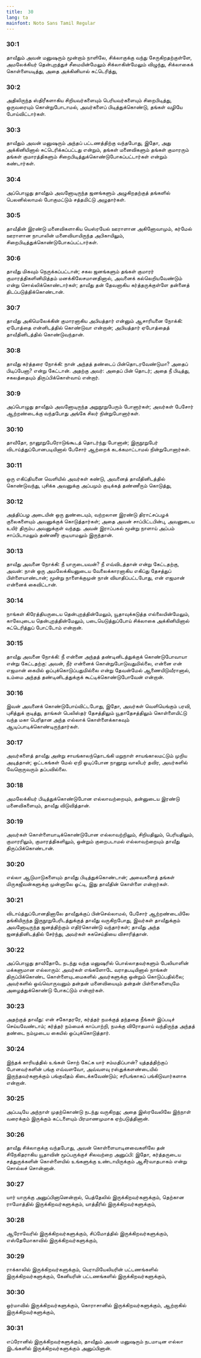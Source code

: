 ```yaml
---
title:  30
lang: ta
mainfont: Noto Sans Tamil Regular
---
```


###  30:1

தாவீதும் அவன் மனுஷரும் மூன்றாம் நாளிலே, சிக்லாகுக்கு வந்து சேருகிறதற்குள்ளே, அமலேக்கியர் தென்புறத்துச் சீமையின்மேலும் சிக்லாகின்மேலும் விழுந்து, சிக்லாகைக் கொள்ளையடித்து, அதை அக்கினியால் சுட்டெரித்து,

###  30:2

அதிலிருந்த ஸ்திரீகளாகிய சிறியவர்களையும் பெரியவர்களையும் சிறைபிடித்து, ஒருவரையும் கொன்றுபோடாமல், அவர்களைப் பிடித்துக்கொண்டு, தங்கள் வழியே போய்விட்டார்கள்.

###  30:3

தாவீதும் அவன் மனுஷரும் அந்தப் பட்டணத்திற்கு வந்தபோது, இதோ, அது அக்கினியினால் சுட்டெரிக்கப்பட்டது என்றும், தங்கள் மனைவிகளும் தங்கள் குமாரரும் தங்கள் குமாரத்திகளும் சிறைபிடித்துக்கொண்டுபோகப்பட்டார்கள் என்றும் கண்டார்கள்.

###  30:4

அப்பொழுது தாவீதும் அவனோடிருந்த ஜனங்களும் அழுகிறதற்குத் தங்களில் பெலனில்லாமல் போகுமட்டும் சத்தமிட்டு அழுதார்கள்.

###  30:5

தாவீதின் இரண்டு மனைவிகளாகிய யெஸ்ரயேல் ஊராளான அகினோவாமும், கர்மேல் ஊராளான நாபாலின் மனைவியாயிருந்த அபிகாயிலும், சிறைபிடித்துக்கொண்டுபோகப்பட்டார்கள்.

###  30:6

தாவீது மிகவும் நெருக்கப்பட்டான்; சகல ஜனங்களும் தங்கள் குமாரர் குமாரத்திகளினிமித்தம் மனக்கிலேசமானதினால், அவனைக் கல்லெறியவேண்டும் என்று சொல்லிக்கொண்டார்கள்; தாவீது தன் தேவனாகிய கர்த்தருக்குள்ளே தன்னைத் திடப்படுத்திக்கொண்டான்.

###  30:7

தாவீது அகிமெலேக்கின் குமாரனாகிய அபியத்தார் என்னும் ஆசாரியனை நோக்கி: ஏபோத்தை என்னிடத்தில் கொண்டுவா என்றான்; அபியத்தார் ஏபோத்தைத் தாவீதினிடத்தில் கொண்டுவந்தான்.

###  30:8

தாவீது கர்த்தரை நோக்கி: நான் அந்தத் தண்டைப் பின்தொடரவேண்டுமா? அதைப் பிடிப்பேனா? என்று கேட்டான். அதற்கு அவர்: அதைப் பின் தொடர்; அதை நீ பிடித்து, சகலத்தையும் திருப்பிக்கொள்வாய் என்றார்.

###  30:9

அப்பொழுது தாவீதும் அவனோடிருந்த அறுநூறுபேரும் போனார்கள்; அவர்கள் பேசோர் ஆற்றண்டைக்கு வந்தபோது அங்கே சிலர் நின்றுபோனார்கள்.

###  30:10

தாவீதோ, நானூறுபேரோடுங்கூடத் தொடர்ந்து போனான்; இருநூறுபேர் விடாய்த்துப்போனபடியினால் பேசோர் ஆற்றைக் கடக்கமாட்டாமல் நின்றுபோனார்கள்.

###  30:11

ஒரு எகிப்தியனை வெளியில் அவர்கள் கண்டு, அவனைத் தாவீதினிடத்தில் கொண்டுவந்து, புசிக்க அவனுக்கு அப்பமும் குடிக்கத் தண்ணீரும் கொடுத்து,

###  30:12

அத்திப்பழ அடையின் ஒரு துண்டையும், வற்றலான இரண்டு திராட்சப்பழக் குலைகளையும் அவனுக்குக் கொடுத்தார்கள்; அதை அவன் சாப்பிட்டபின்பு, அவனுடைய உயிர் திரும்ப அவனுக்குள் வந்தது. அவன் இராப்பகல் மூன்று நாளாய் அப்பம் சாப்பிடாமலும் தண்ணீர் குடியாமலும் இருந்தான்.

###  30:13

தாவீது அவனை நோக்கி: நீ யாருடையவன்? நீ எவ்விடத்தான் என்று கேட்டதற்கு, அவன்: நான் ஒரு அமலேக்கியனுடைய வேலைக்காரனாகிய எகிப்து தேசத்துப் பிள்ளையாண்டான்; மூன்று நாளைக்குமுன் நான் வியாதிப்பட்டபோது, என் எஜமான் என்னைக் கைவிட்டான்.

###  30:14

நாங்கள் கிரேத்தியருடைய தென்புறத்தின்மேலும், யூதாவுக்கடுத்த எல்லையின்மேலும், காலேபுடைய தென்புறத்தின்மேலும், படையெடுத்துப்போய் சிக்லாகை அக்கினியினால் சுட்டெரித்துப் போட்டோம் என்றான்.

###  30:15

தாவீது அவனை நோக்கி: நீ என்னை அந்தத் தண்டினிடத்துக்குக் கொண்டுபோவாயா என்று கேட்டதற்கு: அவன், நீர் என்னைக் கொன்றுபோடுவதுமில்லை, என்னை என் எஜமான் கையில் ஒப்புக்கொடுப்பதுமில்லை என்று தேவன்மேல் ஆணையிடுவீரானால், உம்மை அந்தத் தண்டினிடத்துக்குக் கூட்டிக்கொண்டுபோவேன் என்றான்.

###  30:16

இவன் அவனைக் கொண்டுபோய்விட்டபோது, இதோ, அவர்கள் வெளியெங்கும் பரவி, புசித்துக் குடித்து, தாங்கள் பெலிஸ்தர் தேசத்திலும் யூதாதேசத்திலும் கொள்ளையிட்டு வந்த மகா பெரிதான அந்த எல்லாக் கொள்ளைக்காகவும் ஆடிப்பாடிக்கொண்டிருந்தார்கள்.

###  30:17

அவர்களைத் தாவீது அன்று சாயங்காலந்தொடங்கி மறுநாள் சாயங்காலமட்டும் முறிய அடித்தான்; ஒட்டகங்கள் மேல் ஏறி ஓடிப்போன நானூறு வாலிபர் தவிர, அவர்களில் வேறொருவரும் தப்பவில்லை.

###  30:18

அமலேக்கியர் பிடித்துக்கொண்டுபோன எல்லாவற்றையும், தன்னுடைய இரண்டு மனைவிகளையும், தாவீது விடுவித்தான்.

###  30:19

அவர்கள் கொள்ளையாடிக்கொண்டுபோன எல்லாவற்றிலும், சிறியதிலும், பெரியதிலும், குமாரரிலும், குமாரத்திகளிலும், ஒன்றும் குறைபடாமல் எல்லாவற்றையும் தாவீது திருப்பிக்கொண்டான்.

###  30:20

எல்லா ஆடுமாடுகளையும் தாவீது பிடித்துக்கொண்டான்; அவைகளைத் தங்கள் மிருகஜீவன்களுக்கு முன்னாலே ஓட்டி, இது தாவீதின் கொள்ளை என்றார்கள்.

###  30:21

விடாய்த்துப்போனதினாலே தாவீதுக்குப் பின்செல்லாமல், பேசோர் ஆற்றண்டையிலே தங்கியிருந்த இருநூறுபேரிடத்துக்குத் தாவீது வருகிறபோது, இவர்கள் தாவீதுக்கும் அவனோடிருந்த ஜனத்திற்கும் எதிர்கொண்டு வந்தார்கள்; தாவீது அந்த ஜனத்தினிடத்தில் சேர்ந்து, அவர்கள் சுகசெய்தியை விசாரித்தான்.

###  30:22

அப்பொழுது தாவீதோடே நடந்து வந்த மனுஷரில் பொல்லாதவர்களும் பேலியாளின் மக்களுமான எல்லாரும்: அவர்கள் எங்களோடே வராதபடியினால் நாங்கள் திருப்பிக்கொண்ட கொள்ளையுடமைகளில் அவர்களுக்கு ஒன்றும் கொடுப்பதில்லை; அவர்களில் ஒவ்வொருவனும் தன்தன் மனைவியையும் தன்தன் பிள்ளைகளையுமே அழைத்துக்கொண்டு போகட்டும் என்றார்கள்.

###  30:23

அதற்குத் தாவீது: என் சகோதரரே, கர்த்தர் நமக்குத் தந்ததை நீங்கள் இப்படிச் செய்யவேண்டாம்; கர்த்தர் நம்மைக் காப்பாற்றி, நமக்கு விரோதமாய் வந்திருந்த அந்தத் தண்டை நம்முடைய கையில் ஒப்புக்கொடுத்தார்.

###  30:24

இந்தக் காரியத்தில் உங்கள் சொற் கேட்க யார் சம்மதிப்பான்? யுத்தத்திற்குப் போனவர்களின் பங்கு எவ்வளவோ, அவ்வளவு ரஸ்துக்களண்டையில் இருந்தவர்களுக்கும் பங்குவீதம் கிடைக்கவேண்டும்; சரிபங்காகப் பங்கிடுவார்களாக என்றான்.

###  30:25

அப்படியே அந்நாள் முதற்கொண்டு நடந்து வருகிறது; அதை இஸ்ரவேலிலே இந்நாள் வரைக்கும் இருக்கும் கட்டளையும் பிரமாணமுமாக ஏற்படுத்தினான்.

###  30:26

தாவீது சிக்லாகுக்கு வந்தபோது, அவன் கொள்ளையாடினவைகளிலே தன் சிநேகிதராகிய யூதாவின் மூப்பருக்குச் சிலவற்றை அனுப்பி: இதோ, கர்த்தருடைய சத்துருக்களின் கொள்ளையில் உங்களுக்கு உண்டாயிருக்கும் ஆசீர்வாதபாகம் என்று சொல்லச் சொன்னான்.

###  30:27

யார் யாருக்கு அனுப்பினானென்றால், பெத்தேலில் இருக்கிறவர்களுக்கும், தெற்கான ராமோத்தில் இருக்கிறவர்களுக்கும், யாத்தீரில் இருக்கிறவர்களுக்கும்,

###  30:28

ஆரோவேரில் இருக்கிறவர்களுக்கும், சிப்மோத்தில் இருக்கிறவர்களுக்கும், எஸ்தேமோகாவில் இருக்கிறவர்களுக்கும்,

###  30:29

ராக்காலில் இருக்கிறவர்களுக்கும், யெராமியேலியரின் பட்டணங்களில் இருக்கிறவர்களுக்கும், கேனியரின் பட்டணங்களில் இருக்கிறவர்களுக்கும்,

###  30:30

ஒர்மாவில் இருக்கிறவர்களுக்கும், கொராசானில் இருக்கிறவர்களுக்கும், ஆற்றாகில் இருக்கிறவர்களுக்கும்,

###  30:31

எப்ரோனில் இருக்கிறவர்களுக்கும், தாவீதும் அவன் மனுஷரும் நடமாடின எல்லா இடங்களில் இருக்கிறவர்களுக்கும் அனுப்பினான்.


